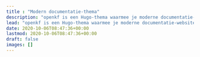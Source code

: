 ```yaml
---
title : "Modern documentatie-thema"
description: "openkf is een Hugo-thema waarmee je moderne documentatie-websites kunt bouwen die veilig, snel en klaar voor SEO zijn — standaard."
lead: "openkf is een Hugo-thema waarmee je moderne documentatie-websites kunt bouwen die veilig, snel en klaar voor SEO zijn — standaard."
date: 2020-10-06T08:47:36+00:00
lastmod: 2020-10-06T08:47:36+00:00
draft: false
images: []
---
```

